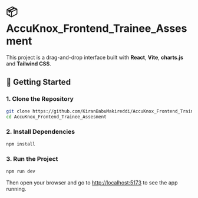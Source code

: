 # 📦 AccuKnox_Frontend_Trainee_Assesment

This project is a drag-and-drop interface built with **React**, **Vite**, **charts.js** and  **Tailwind CSS**.

## 🚀 Getting Started

### 1. Clone the Repository

```bash
git clone https://github.com/KiranBabuMakireddi/AccuKnox_Frontend_Trainee_Assesment.git
cd AccuKnox_Frontend_Trainee_Assesment
```

### 2. Install Dependencies

```bash
npm install
```

### 3. Run the Project

```bash
npm run dev
```

Then open your browser and go to [http://localhost:5173](http://localhost:5173) to see the app running.
